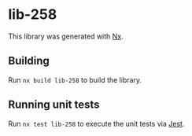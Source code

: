 # lib-258

This library was generated with [Nx](https://nx.dev).

## Building

Run `nx build lib-258` to build the library.

## Running unit tests

Run `nx test lib-258` to execute the unit tests via [Jest](https://jestjs.io).

